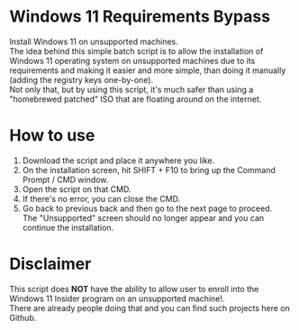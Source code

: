# Windows 11 Requirements Bypass
Install Windows 11 on unsupported machines.\
The idea behind this simple batch script is to allow the installation of Windows 11 operating system on unsupported machines due to its requirements and making it easier and more simple, than doing it manually (adding the registry keys one-by-one).\
Not only that, but by using this script, it's much safer than using a "homebrewed patched" ISO that are floating around on the internet.

# How to use
1. Download the script and place it anywhere you like.
2. On the installation screen, hit SHIFT + F10 to bring up the Command Prompt / CMD window.
3. Open the script on that CMD.
4. If there's no error, you can close the CMD.
5. Go back to previous back and then go to the next page to proceed.\
The "Unsupported" screen should no longer appear and you can continue the installation.

# Disclaimer
This script does **NOT** have the ability to allow user to enroll into the Windows 11 Insider program on an unsupported machine!.\
There are already people doing that and you can find such projects here on Github.
